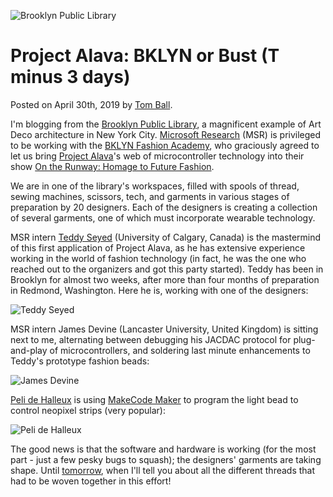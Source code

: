 ![Brooklyn Public Library](/static/blog/alava/bklyn_pub_lib.jpg)

# Project Alava: BKLYN or Bust (T minus 3 days)

Posted on April 30th, 2019 by [Tom Ball](https://www.microsoft.com/en-us/research/people/tball/).

I'm blogging from the [Brooklyn Public Library](https://www.bklynlibrary.org/locations/central), a magnificent example of Art Deco architecture in New York City. [Microsoft Research](https://research.microsoft.com) (MSR) is privileged to be working with the [BKLYN Fashion Academy](https://www.bklynlibrary.org/bklyn-fashion-academy), who graciously agreed to let us bring [Project Alava](/blog/alava/alava)'s web of microcontroller technology into their show [On the Runway: Homage to Future Fashion](https://bfahomagetofuturefashion.eventbrite.com/).

We are in one of the library's workspaces, filled with spools of thread, sewing machines, scissors, tech, and garments in various stages of preparation by 20 designers.
Each of the designers is creating a collection of several garments, one of which must incorporate wearable technology. 

MSR intern [Teddy Seyed](http://teddyseyed.com/) (University of Calgary, Canada) is the mastermind of this
first application of Project Alava, as he has extensive experience working in the world of fashion technology (in fact, he was the one who reached out to the organizers and got this party started).
Teddy has been in Brooklyn for almost two weeks, after more than four months of preparation in Redmond, Washington. Here he is, working with one of the designers:

![Teddy Seyed](/static/blog/alava/seyed.jpg)

MSR intern James Devine (Lancaster University, United Kingdom) is sitting next to me, alternating between
debugging his JACDAC protocol for plug-and-play of microcontrollers, and soldering last minute enhancements to Teddy's prototype fashion beads:

![James Devine](/static/blog/alava/devine.jpg)

[Peli de Halleux](https://www.microsoft.com/en-us/research/people/jhalleux/) is using [MakeCode Maker](https:maker.makecode.com) to program the light bead to control neopixel strips (very popular):

![Peli de Halleux](/static/blog/alava/dehalleux.jpg)

The good news is that the software and hardware is working (for the most part - just a few pesky bugs to squash); the designers' garments are taking shape. Until [tomorrow](/blog/alava/bdale-tminus2), when I'll tell you about all the different threads that had to be woven together in this effort!
